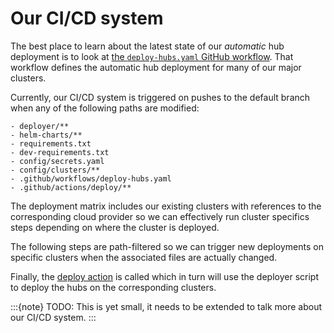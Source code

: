 # Our CI/CD system

The best place to learn about the latest state of our *automatic* hub deployment
is to look at [the `deploy-hubs.yaml` GitHub workflow](https://github.com/2i2c-org/infrastructure/tree/HEAD/.github/workflows/deploy-hubs.yaml).
That workflow defines the automatic hub deployment for many of our major clusters.

Currently, our CI/CD system is triggered on pushes to the default branch when any of the
following paths are modified:

```
- deployer/**
- helm-charts/**
- requirements.txt
- dev-requirements.txt
- config/secrets.yaml
- config/clusters/**
- .github/workflows/deploy-hubs.yaml
- .github/actions/deploy/**
```

The deployment matrix includes our existing clusters with references to the corresponding
cloud provider so we can effectively run cluster specifics steps depending on where the
cluster is deployed.

The following steps are path-filtered so we can trigger new deployments on specific
clusters when the associated files are actually changed.

Finally, the [deploy action](https://github.com/2i2c-org/infrastructure/tree/HEAD/.github/actions/deploy/action.yml)
is called which in turn will use the deployer script to deploy the hubs on the corresponding
clusters.

:::{note}
TODO: This is yet small, it needs to be extended to talk more about our CI/CD system.
:::
